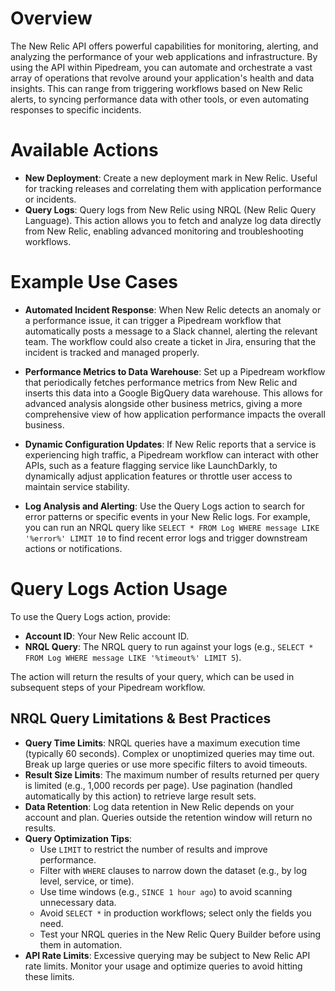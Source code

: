 # Overview

The New Relic API offers powerful capabilities for monitoring, alerting, and analyzing the performance of your web applications and infrastructure. By using the API within Pipedream, you can automate and orchestrate a vast array of operations that revolve around your application's health and data insights. This can range from triggering workflows based on New Relic alerts, to syncing performance data with other tools, or even automating responses to specific incidents.

# Available Actions

- **New Deployment**: Create a new deployment mark in New Relic. Useful for tracking releases and correlating them with application performance or incidents.
- **Query Logs**: Query logs from New Relic using NRQL (New Relic Query Language). This action allows you to fetch and analyze log data directly from New Relic, enabling advanced monitoring and troubleshooting workflows.

# Example Use Cases

- **Automated Incident Response**: When New Relic detects an anomaly or a performance issue, it can trigger a Pipedream workflow that automatically posts a message to a Slack channel, alerting the relevant team. The workflow could also create a ticket in Jira, ensuring that the incident is tracked and managed properly.

- **Performance Metrics to Data Warehouse**: Set up a Pipedream workflow that periodically fetches performance metrics from New Relic and inserts this data into a Google BigQuery data warehouse. This allows for advanced analysis alongside other business metrics, giving a more comprehensive view of how application performance impacts the overall business.

- **Dynamic Configuration Updates**: If New Relic reports that a service is experiencing high traffic, a Pipedream workflow can interact with other APIs, such as a feature flagging service like LaunchDarkly, to dynamically adjust application features or throttle user access to maintain service stability.

- **Log Analysis and Alerting**: Use the Query Logs action to search for error patterns or specific events in your New Relic logs. For example, you can run an NRQL query like `SELECT * FROM Log WHERE message LIKE '%error%' LIMIT 10` to find recent error logs and trigger downstream actions or notifications.

# Query Logs Action Usage

To use the Query Logs action, provide:
- **Account ID**: Your New Relic account ID.
- **NRQL Query**: The NRQL query to run against your logs (e.g., `SELECT * FROM Log WHERE message LIKE '%timeout%' LIMIT 5`).

The action will return the results of your query, which can be used in subsequent steps of your Pipedream workflow.

## NRQL Query Limitations & Best Practices

- **Query Time Limits**: NRQL queries have a maximum execution time (typically 60 seconds). Complex or unoptimized queries may time out. Break up large queries or use more specific filters to avoid timeouts.
- **Result Size Limits**: The maximum number of results returned per query is limited (e.g., 1,000 records per page). Use pagination (handled automatically by this action) to retrieve large result sets.
- **Data Retention**: Log data retention in New Relic depends on your account and plan. Queries outside the retention window will return no results.
- **Query Optimization Tips**:
  - Use `LIMIT` to restrict the number of results and improve performance.
  - Filter with `WHERE` clauses to narrow down the dataset (e.g., by log level, service, or time).
  - Use time windows (e.g., `SINCE 1 hour ago`) to avoid scanning unnecessary data.
  - Avoid `SELECT *` in production workflows; select only the fields you need.
  - Test your NRQL queries in the New Relic Query Builder before using them in automation.
- **API Rate Limits**: Excessive querying may be subject to New Relic API rate limits. Monitor your usage and optimize queries to avoid hitting these limits.
